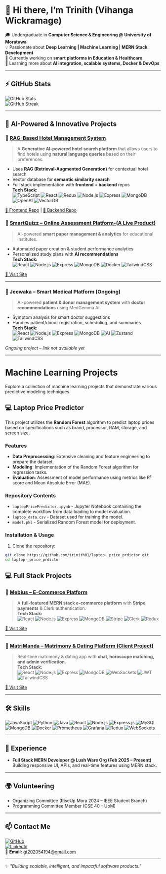 # 👋 Hi there, I’m Trinith (Vihanga Wickramage)  

🎓 Undergraduate in **Computer Science & Engineering @ University of Moratuwa**  
💡 Passionate about **Deep Learning | Machine Learning | MERN Stack Development**  
🚀 Currently working on **smart platforms in Education & Healthcare**  
🌱 Learning more about **AI integration, scalable systems, Docker & DevOps**  

---

## ⚡ GitHub Stats
![GitHub Stats](https://github-readme-stats.vercel.app/api?username=trinith&show_icons=true&hide=contribs,prs&theme=radical)  
![GitHub Streak](https://github-readme-streak-stats.herokuapp.com?user=trinith&theme=radical)  

---

## 🤖 AI-Powered & Innovative Projects  

### 🏨 [RAG-Based Hotel Management System](https://github.com/trinith01/adfe-trinith-frontend)  
> A **Generative AI-powered hotel search platform** that allows users to find hotels using **natural language queries** based on their preferences.  
- Uses **RAG (Retrieval-Augmented Generation)** for contextual hotel search  
- Vector database for **semantic similarity search**  
- Full stack implementation with **frontend + backend** repos  
**Tech Stack:**  
![TypeScript](https://img.shields.io/badge/TypeScript-3178C6?logo=typescript&logoColor=white) 
![React](https://img.shields.io/badge/React-20232A?logo=react&logoColor=61DAFB) 
![Redux](https://img.shields.io/badge/Redux-764ABC?logo=redux&logoColor=white) 
![Node.js](https://img.shields.io/badge/Node.js-43853D?logo=node-dot-js&logoColor=white) 
![Express](https://img.shields.io/badge/Express.js-404D59?logo=express) 
![MongoDB](https://img.shields.io/badge/MongoDB-4EA94B?logo=mongodb&logoColor=white) 
![OpenAI](https://img.shields.io/badge/OpenAI-412991?logo=openai&logoColor=white) 
![VectorDB](https://img.shields.io/badge/Vector_DB-FF6F00)  

[🔗 Frontend Repo](https://github.com/trinith01/adfe-trinith-frontend) | [🔗 Backend Repo](https://github.com/trinith01/adfe-trinith-backend)  


### 📘 [SmartQuizz – Online Assessment Platform-(A Live Product)](#)  
> AI-powered **smart paper management & analytics** for educational institutes.  
- Automated paper creation & student performance analytics  
- Personalized study plans with **AI recommendations**  
**Tech Stack:**  
![React](https://img.shields.io/badge/React-20232A?logo=react&logoColor=61DAFB) ![Node.js](https://img.shields.io/badge/Node.js-43853D?logo=node-dot-js&logoColor=white) ![Express](https://img.shields.io/badge/Express.js-404D59?logo=express) ![MongoDB](https://img.shields.io/badge/MongoDB-4EA94B?logo=mongodb&logoColor=white) ![Docker](https://img.shields.io/badge/Docker-2CA5E0?logo=docker&logoColor=white) ![TailwindCSS](https://img.shields.io/badge/Tailwind_CSS-38B2AC?logo=tailwind-css&logoColor=white)  

[🔗 Visit Site](https://qgen.edu.lk/)  

---

### 🏥 Jeewaka – Smart Medical Platform (Ongoing)  
> AI-powered **patient & donor management system** with **doctor recommendations** using MedGemma AI.  
- Symptom analysis for smart doctor suggestions  
- Handles patient/donor registration, scheduling, and summaries  
**Tech Stack:**  
![React](https://img.shields.io/badge/React-20232A?logo=react&logoColor=61DAFB) ![Node.js](https://img.shields.io/badge/Node.js-43853D?logo=node-dot-js&logoColor=white) ![Express](https://img.shields.io/badge/Express.js-404D59?logo=express) ![MongoDB](https://img.shields.io/badge/MongoDB-4EA94B?logo=mongodb&logoColor=white) ![AI](https://img.shields.io/badge/AI-MedGemma-FF6F00) ![Zustand](https://img.shields.io/badge/Zustand-000000?logo=zustand&logoColor=white) ![TailwindCSS](https://img.shields.io/badge/Tailwind_CSS-38B2AC?logo=tailwind-css&logoColor=white)  

*Ongoing project – link not available yet*  

---
# Machine Learning Projects

Explore a collection of machine learning projects that demonstrate various predictive modeling techniques.

## 💻 Laptop Price Predictor

This project utilizes the **Random Forest** algorithm to predict laptop prices based on specifications such as brand, processor, RAM, storage, and screen size.

### Features

- **Data Preprocessing**: Extensive cleaning and feature engineering to prepare the dataset.
- **Modeling**: Implementation of the Random Forest algorithm for regression tasks.
- **Evaluation**: Assessment of model performance using metrics like R² score and Mean Absolute Error (MAE).

### Repository Contents

- `LaptopPricePredictor.ipynb` - Jupyter Notebook containing the complete workflow from data loading to model evaluation.
- `laptop_data.csv` - Dataset used for training the model.
- `model.pkl` - Serialized Random Forest model for deployment.

### Installation & Usage

1. Clone the repository:

```bash
git clone https://github.com/trinith01/laptop-_price_prdictor.git
cd laptop-_price_prdictor
```


## 💻 Full Stack Projects  

### 🛒 [Mebius – E-Commerce Platform](https://fed-storefrontend-frontend-trinith.netlify.app/)  
> A **full-featured MERN stack e-commerce platform** with **Stripe payments** & Clerk authentication.  
**Tech Stack:**  
![React](https://img.shields.io/badge/React-20232A?logo=react&logoColor=61DAFB) ![Node.js](https://img.shields.io/badge/Node.js-43853D?logo=node-dot-js&logoColor=white) ![Express](https://img.shields.io/badge/Express.js-404D59?logo=express) ![MongoDB](https://img.shields.io/badge/MongoDB-4EA94B?logo=mongodb&logoColor=white) ![Stripe](https://img.shields.io/badge/Stripe-008CDD?logo=stripe&logoColor=white) ![Clerk](https://img.shields.io/badge/Clerk-000000?logo=clerk&logoColor=white) ![Redux](https://img.shields.io/badge/Redux-764ABC?logo=redux&logoColor=white)  

[🔗 Visit Site](https://fed-storefrontend-frontend-trinith.netlify.app/)  

---

### 💞 [MatriManda – Matrimony & Dating Platform (Client Project)](https://matrimony-frontend.netlify.app/)  
> Real-time matrimony & dating app with **chat, horoscope matching, and admin verification**.  
**Tech Stack:**  
![React](https://img.shields.io/badge/React-20232A?logo=react&logoColor=61DAFB) ![Node.js](https://img.shields.io/badge/Node.js-43853D?logo=node-dot-js&logoColor=white) ![Express](https://img.shields.io/badge/Express.js-404D59?logo=express) ![MongoDB](https://img.shields.io/badge/MongoDB-4EA94B?logo=mongodb&logoColor=white) ![WebSockets](https://img.shields.io/badge/WebSockets-010101?logo=websocket&logoColor=white) ![JWT](https://img.shields.io/badge/JWT-black?logo=jsonwebtokens) ![TailwindCSS](https://img.shields.io/badge/Tailwind_CSS-38B2AC?logo=tailwind-css&logoColor=white)  

[🔗 Visit Site](https://matrimony-frontend.netlify.app/)  

---

## 🛠️ Skills  

![JavaScript](https://img.shields.io/badge/JavaScript-F7DF1E?logo=javascript&logoColor=black) 
![Python](https://img.shields.io/badge/Python-3776AB?logo=python&logoColor=white) 
![Java](https://img.shields.io/badge/Java-007396?logo=java&logoColor=white) 
![React](https://img.shields.io/badge/React-20232A?logo=react&logoColor=61DAFB) 
![Node.js](https://img.shields.io/badge/Node.js-43853D?logo=node-dot-js&logoColor=white) 
![Express.js](https://img.shields.io/badge/Express.js-404D59?logo=express) 
![MySQL](https://img.shields.io/badge/MySQL-005C84?logo=mysql&logoColor=white) 
![MongoDB](https://img.shields.io/badge/MongoDB-4EA94B?logo=mongodb&logoColor=white) 
![Docker](https://img.shields.io/badge/Docker-2CA5E0?logo=docker&logoColor=white) 
![Prometheus](https://img.shields.io/badge/Prometheus-E6522C?logo=prometheus&logoColor=white) 
![Grafana](https://img.shields.io/badge/Grafana-F46800?logo=grafana&logoColor=white) 
![Redux](https://img.shields.io/badge/Redux-764ABC?logo=redux&logoColor=white) 
![WebSockets](https://img.shields.io/badge/WebSockets-010101?logo=websocket&logoColor=white)  

---

## 💼 Experience  
- **Full Stack MERN Developer @ Lush Ware Org (Feb 2025 – Present)**  
  Building responsive UI, APIs, and real-time features using MERN stack.  

---

## 🌍 Volunteering  
- Organizing Committee (RiseUp Mora 2024 – IEEE Student Branch)  
- Programming Committee Member (CSE 40 – UoM)  

---

## 📫 Contact Me  
[![GitHub](https://img.shields.io/badge/GitHub-trinith-181717?logo=github)](https://github.com/trinith)  
[![LinkedIn](https://img.shields.io/badge/LinkedIn-TrinithVihanga-0A66C2?logo=linkedin&logoColor=white)](https://www.linkedin.com/in/trinith-vihanga-689b86297)  
📧 **Email:** gt202054194@gmail.com  

---
✨ *"Building scalable, intelligent, and impactful software products."*  
